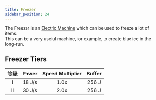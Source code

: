 ```yaml
---
title: Freezer
sidebar_position: 24
---
```


The Freezer is an [Electric Machine](Electric-Machines) which can be used to freeze a lot of items.  
This can be a very useful machine, for example, to create blue ice in the long-run.

## Freezer Tiers

| 等級 | Power  | Speed Multiplier | Buffer |
|:--:|:------:|:----------------:|:------:|
| I  | 18 J/s |       1.0x       | 256 J  |
| II | 30 J/s |       2.0x       | 256 J  |
